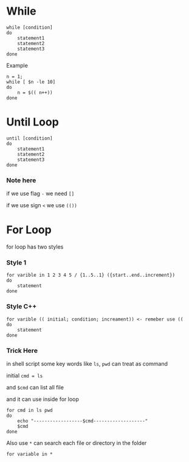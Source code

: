 # While

```
while [condition]
do 
    statement1
    statement2
    statement3
done
```
Example
```
n = 1;
while [ $n -le 10]
do 
    n = $(( n++))
done
```

# Until Loop
```
until [condition]
do 
    statement1
    statement2
    statement3
done
```

### Note here
if we use flag `-` we need `[]`

if we use sign `<` we use `(())`


# For Loop
for loop has two styles

### Style 1
```
for varible in 1 2 3 4 5 / {1..5..1} ({start..end..increment})
do  
    statement
done
```

### Style C++
```
for varible (( initial; condition; increament)) <- remeber use ((
do
    statement
done
```

### Trick Here

in shell script some key words like `ls`, `pwd` can treat as command 

initial `cmd = ls`

and `$cmd` can list all file

and it can use inside for loop
```
for cmd in ls pwd
do
    echo "------------------$cmd-------------------"
    $cmd
done
```

Also use `*` can search each file or directory in the folder

`for variable in * `















